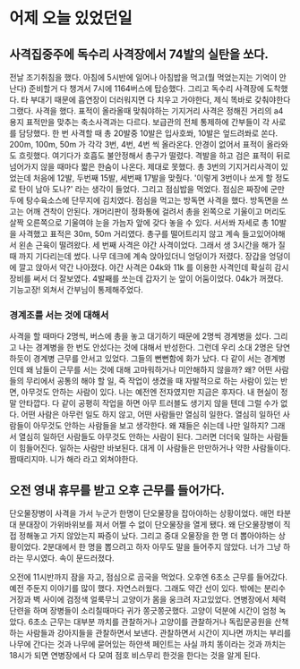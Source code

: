 # 어제 오늘 있었던일
## 사격집중주에 독수리 사격장에서 74발의 실탄을 쏘다.
전날 조기취침을 했다. 아침에 5시반에 일어나 아침밥을 먹고(뭘 먹었는지는 기억이 안난다) 준비할거 다 챙겨서 7시에  1164버스에 탑승했다. 그리고 독수리 사격장에 도착했다. 타 부대기 때문에 흡연장이 더러워지면 다 치우고 가야한다, 제식 똑바로 갖춰야한다 그랬다. 사격을 했다. 표적이 올라올때 맞춰야하는 기지거리 사격은 정해진 거리의 a4 용지 표적만을 맞추는 축소사격과는 다르다. 보급관의 전체 통제하에 간부들이 각 사로를 담당했다. 한 번 사격할 때 총 20발중 10발은 입사호쏴, 10발은 엎드려쏴로 쏜다. 200m, 100m, 50m 가 각각 3번, 4번, 4번 씩 올라온다. 안경이 없어서 표적이 올라와도 흐릿했다. 여기다가 호흡도 불안정해서 총구가 떨렸다. 격발을 하고 검은 표적이 뒤로 넘어가지 않을 때마다 짧은 한숨이 나온다. 제대로 못했다. 총 3번의 기지거리사격이 있었는데 처음에 12발, 두번째 15발, 세번째 17발을 맞췄다. '이렇게 3번이나 쏘게 할 정도로 탄이 남아 도나?' 라는 생각이 들었다. 그리고 점심밥을 먹었다. 점심은 짜장에 군만두에 탕수육소스에 단무지에 김치였다. 점심을 먹고는 방독면 사격을 했다. 방독면을 쓰고는 어깨 견착이 안된다. 개머리판이 정화통에 걸려서 총을 왼쪽으로 기울이고 머리도 살짝 오른쪽으로 기울여야 눈을 가늠자 앞에 갖다 놓을 수 있다. 서서쏴 자세로 총 10발을 사격했고 표적은 30m, 50m 거리였다. 총구를 떨어트리지 않고 계속 들고있어야해서 왼손 근육이 떨려왔다. 세 번째 사격은 야간 사격이었다. 그래서 생 3시간을 해가 질 때 까지 기다리는데 썼다. 나무 데크에 계속 앉아있더니 엉덩이가 저렸다. 장갑을 엉덩이에 깔고 앉아서 약간 나아졌다. 야간 사격은 04k와 11k 를 이용한 사격인데 확실히 감시장비를 써서 더 잘보였다. 4발째를 쏘는데 갑자기 눈 앞이 어둠이었다. 04k가 꺼졌다. 기능고장! 외쳐서 간부님이 통제해주었다. 
### 경계조를 서는 것에 대해서 
사격을 할 때마다 2명씩, 버스에 총을 놓고 대기하기 때문에 2명씩 경계병을 섰다. 그리고 나는 경계병을 한 번도 안섰다는 것에 대해서 반성한다. 그런데 우리 소대 2명은 당연하듯이 경계병 근무를 안서고 있었다. 그들의 뻔뻔함에 화가 났다. 다 같이 서는 경계병인데 왜 남들이 근무를 서는 것에 대해 고마워하거나 미안해하지 않을까? 왜? 어떤 사람들의 무리에서 공통의 해야 할 일, 즉 작업이 생겼을 때 자발적으로 하는 사람이 있는 반면, 아무것도 안하는 사람이 있다. 나는 예전엔 전자였지만 지금은 후자다. 내 현실이 정말 안타깝다. 다 같이 공평히 작업을 하면 아무 트러블도 생기지 않을 텐데 그럴 수가 없다. 어떤 사람은 아무런 일도 하지 않고, 어떤 사람들만 열심히 일한다. 열심히 일하던 사람들이 아무것도 안하는 사람들을 보고 생각한다. 왜 쟤들은 쉬는데 나만 일하지? 그래서 열심히 일하던 사람들도 아무것도 안하는 사람이 된다. 그러면 더더욱 일하는 사람들이 힘들어진다. 일하는 사람만 바보된다. 대게 이 사람들은 만만하거나 약한 사람들이다. 짬때리지마. 니가 해라 라고 외쳐야한다.
## 오전 영내 휴무를 받고 오후 근무를 들어가다. 
단오물장병이 사격을 가서 누군가 한명이 단오물장을 잡아야하는 상황이었다. 애먼 타분대 분대장이 가위바위보를 져서 어쩔 수 없이 단오물장을 열게 됐다. 왜 단오물장병이 직접 정해놓고 가지 않았는지 짜증이 났다. 그리고 중대 오물장을 한 명 더 뽑아야하는 상황이었다. 2분대에서 한 명을 뽑으려고 하자 아무도 말을 들어주지 않았다. 너가 그냥 하라는 무시였다. 속이 문드러졌다.

오전에 11시반까지 잠을 자고, 점심으로 곰국을 먹었다. 오후엔 6초소 근무를 들어갔다. 예전 주둔지 이야기를 많이 했다. 자연스러웠다. 그래도 약간 선이 있다. 밖에는 분리수거장과 벽 사이에 검정색 얼룩무늬 고양이가 몸을 웅크려 자고있었다. 연병장에서 체력단련을 하며 장병들이 소리칠때마다 귀가 쫑긋쫑긋했다. 고양이 덕분에 시간이 엄청 녹았다. 6초소 근무는 대부분 까치를 관찰하거나 고양이를 관찰하거나 독립문공원을 산책하는 사람들과 강아지들을 관찰하면서 보낸다. 관찰하면서 시간이 지나면 까치는 부리를 나무에 간다는 것과 나무에 묻어있는 하얀색 페인트는 사실 까치 똥이라는 것과 까치는 18시가 되면 연병장에서 다 모여 점호 비스무리 한것을 한다는 것을 알게 된다. 
